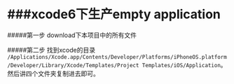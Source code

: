 ###xcode6下生产empty application
====

#####第一步
download下本项目中的所有文件


#####第二步
找到xcode的目录 ```/Applications/Xcode.app/Contents/Developer/Platforms/iPhoneOS.platform/Developer/Library/Xcode/Templates/Project Templates/iOS/Application```。然后讲四个文件夹复制进去即可。

